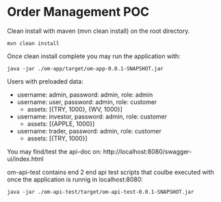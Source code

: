 # Order Management POC

Clean install with maven (mvn clean install) on the root directory.

    mvn clean install

Once clean install complete you may run the application with:

    java -jar ./om-app/target/om-app-0.0.1-SNAPSHOT.jar

Users with preloaded data:
* username: admin, password: admin, role: admin
* username: user, password: admin, role: customer
  * assets: [{TRY, 1000}, {WV, 1000}]
* username: investor, password: admin, role: customer 
  * assets: [{APPLE, 1000}]
* username: trader, password: admin, role: customer
  * assets: [{TRY, 1000}]

You may find/test the api-doc on:
    http://localhost:8080/swagger-ui/index.html

om-api-test contains end 2 end api test scripts that coulbe executed with once the application is runnig in localhost:8080:

    java -jar ./om-api-test/target/om-api-test-0.0.1-SNAPSHOT.jar
